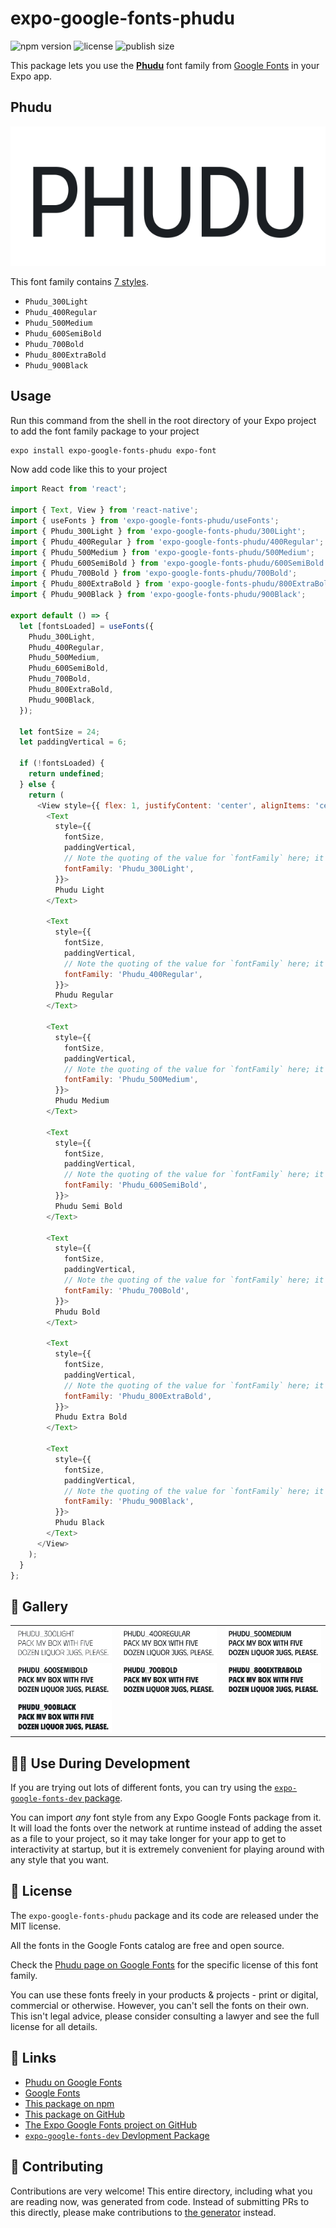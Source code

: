 # expo-google-fonts-phudu

![npm version](https://flat.badgen.net/npm/v/expo-google-fonts-phudu)
![license](https://flat.badgen.net/github/license/expo/google-fonts)
![publish size](https://flat.badgen.net/packagephobia/install/expo-google-fonts-phudu)

This package lets you use the [**Phudu**](https://fonts.google.com/specimen/Phudu) font family from [Google Fonts](https://fonts.google.com/) in your Expo app.

## Phudu

![Phudu](./font-family.png)

This font family contains [7 styles](#-gallery).

- `Phudu_300Light`
- `Phudu_400Regular`
- `Phudu_500Medium`
- `Phudu_600SemiBold`
- `Phudu_700Bold`
- `Phudu_800ExtraBold`
- `Phudu_900Black`

## Usage

Run this command from the shell in the root directory of your Expo project to add the font family package to your project
```sh
expo install expo-google-fonts-phudu expo-font
```

Now add code like this to your project
```js
import React from 'react';

import { Text, View } from 'react-native';
import { useFonts } from 'expo-google-fonts-phudu/useFonts';
import { Phudu_300Light } from 'expo-google-fonts-phudu/300Light';
import { Phudu_400Regular } from 'expo-google-fonts-phudu/400Regular';
import { Phudu_500Medium } from 'expo-google-fonts-phudu/500Medium';
import { Phudu_600SemiBold } from 'expo-google-fonts-phudu/600SemiBold';
import { Phudu_700Bold } from 'expo-google-fonts-phudu/700Bold';
import { Phudu_800ExtraBold } from 'expo-google-fonts-phudu/800ExtraBold';
import { Phudu_900Black } from 'expo-google-fonts-phudu/900Black';

export default () => {
  let [fontsLoaded] = useFonts({
    Phudu_300Light,
    Phudu_400Regular,
    Phudu_500Medium,
    Phudu_600SemiBold,
    Phudu_700Bold,
    Phudu_800ExtraBold,
    Phudu_900Black,
  });

  let fontSize = 24;
  let paddingVertical = 6;

  if (!fontsLoaded) {
    return undefined;
  } else {
    return (
      <View style={{ flex: 1, justifyContent: 'center', alignItems: 'center' }}>
        <Text
          style={{
            fontSize,
            paddingVertical,
            // Note the quoting of the value for `fontFamily` here; it expects a string!
            fontFamily: 'Phudu_300Light',
          }}>
          Phudu Light
        </Text>

        <Text
          style={{
            fontSize,
            paddingVertical,
            // Note the quoting of the value for `fontFamily` here; it expects a string!
            fontFamily: 'Phudu_400Regular',
          }}>
          Phudu Regular
        </Text>

        <Text
          style={{
            fontSize,
            paddingVertical,
            // Note the quoting of the value for `fontFamily` here; it expects a string!
            fontFamily: 'Phudu_500Medium',
          }}>
          Phudu Medium
        </Text>

        <Text
          style={{
            fontSize,
            paddingVertical,
            // Note the quoting of the value for `fontFamily` here; it expects a string!
            fontFamily: 'Phudu_600SemiBold',
          }}>
          Phudu Semi Bold
        </Text>

        <Text
          style={{
            fontSize,
            paddingVertical,
            // Note the quoting of the value for `fontFamily` here; it expects a string!
            fontFamily: 'Phudu_700Bold',
          }}>
          Phudu Bold
        </Text>

        <Text
          style={{
            fontSize,
            paddingVertical,
            // Note the quoting of the value for `fontFamily` here; it expects a string!
            fontFamily: 'Phudu_800ExtraBold',
          }}>
          Phudu Extra Bold
        </Text>

        <Text
          style={{
            fontSize,
            paddingVertical,
            // Note the quoting of the value for `fontFamily` here; it expects a string!
            fontFamily: 'Phudu_900Black',
          }}>
          Phudu Black
        </Text>
      </View>
    );
  }
};

```

## 🔡 Gallery


||||
|-|-|-|
|![Phudu_300Light](.//300Light/Phudu_300Light.ttf.png)|![Phudu_400Regular](.//400Regular/Phudu_400Regular.ttf.png)|![Phudu_500Medium](.//500Medium/Phudu_500Medium.ttf.png)||
|![Phudu_600SemiBold](.//600SemiBold/Phudu_600SemiBold.ttf.png)|![Phudu_700Bold](.//700Bold/Phudu_700Bold.ttf.png)|![Phudu_800ExtraBold](.//800ExtraBold/Phudu_800ExtraBold.ttf.png)||
|![Phudu_900Black](.//900Black/Phudu_900Black.ttf.png)||||


## 👩‍💻 Use During Development

If you are trying out lots of different fonts, you can try using the [`expo-google-fonts-dev` package](https://github.com/freeboub/google-fonts/tree/master/font-packages/dev#readme).

You can import *any* font style from any Expo Google Fonts package from it. It will load the fonts
over the network at runtime instead of adding the asset as a file to your project, so it may take longer
for your app to get to interactivity at startup, but it is extremely convenient
for playing around with any style that you want.

## 📖 License

The `expo-google-fonts-phudu` package and its code are released under the MIT license.

All the fonts in the Google Fonts catalog are free and open source.

Check the [Phudu page on Google Fonts](https://fonts.google.com/specimen/Phudu) for the specific license of this font family.

You can use these fonts freely in your products & projects - print or digital, commercial or otherwise. However, you can't sell the fonts on their own. This isn't legal advice, please consider consulting a lawyer and see the full license for all details.

## 🔗 Links

- [Phudu on Google Fonts](https://fonts.google.com/specimen/Phudu)
- [Google Fonts](https://fonts.google.com/)
- [This package on npm](https://www.npmjs.com/package/expo-google-fonts-phudu)
- [This package on GitHub](https://github.com/freeboub/google-fonts/tree/master/font-packages/phudu)
- [The Expo Google Fonts project on GitHub](https://github.com/freeboub/google-fonts)
- [`expo-google-fonts-dev` Devlopment Package](https://github.com/freeboub/google-fonts/tree/master/font-packages/dev)

## 🤝 Contributing

Contributions are very welcome! This entire directory, including what you are reading now, was generated from code. Instead of submitting PRs to this directly, please make contributions to [the generator](https://github.com/freeboub/google-fonts/tree/master/packages/generator) instead.
